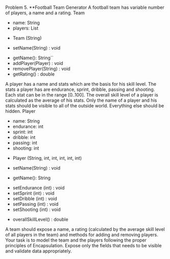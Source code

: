 Problem 5. **Football Team Generator
A football team has variable number of players, a name and a rating.
Team
-	name: String
-	players: List<Player> 
+ 	Team (String)
-	setName(String) : void
+	getName(): String``
+	addPlayer(Player) : void
+	removePlayer(String) : void
+	getRating() : double

A player has a name and stats which are the basis for his skill level. The stats a player has are endurance, sprint, dribble, passing and shooting. Each stat can be in the range [0..100]. The overall skill level of a player is calculated as the average of his stats. Only the name of a player and his stats should be visible to all of the outside world. Everything else should be hidden.
Player
-	name: String
-	endurance:  int
-	sprint:  int
-	dribble: int  
-	passing: int
-	shooting: int 
+ 	Player (String, int, int, int, int, int)
-	setName(String) : void
+	getName(): String
-	setEndurance (int) : void
-	setSprint (int) : void
-	setDribble (int) : void
-	setPassing (int) : void
-	setShooting (int) : void
+	overallSkillLevel() : double

A team should expose a name, a rating (calculated by the average skill level of all players in the team) and methods for adding and removing players.
Your task is to model the team and the players following the proper principles of Encapsulation. Expose only the fields that needs to be visible and validate data appropriately.
